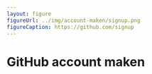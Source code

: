 ```yaml
---
layout: figure
figureUrl: ../img/account-maken/signup.png
figureCaption: https://github.com/signup
---
```


# GitHub account maken
